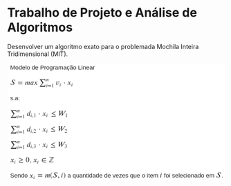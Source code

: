 Trabalho de Projeto e Análise de Algoritmos
===========
Desenvolver um algoritmo exato para o problemada Mochila Inteira Tridimensional (MIT).

![Modelo](modeloPL.png "Modelo de Programação Linear")
